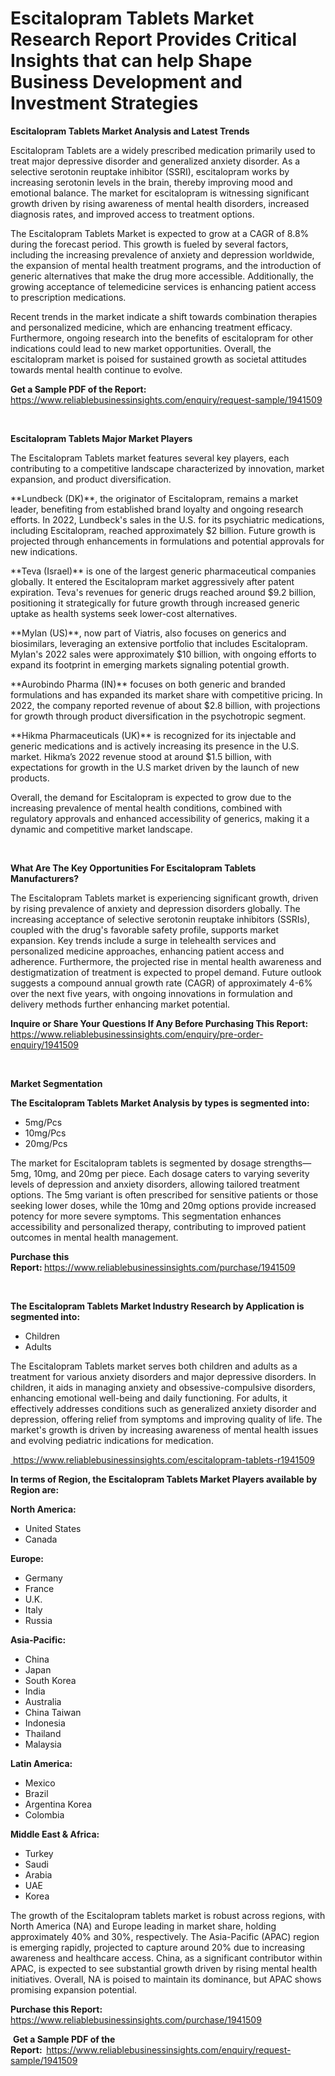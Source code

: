 <p><h1>Escitalopram Tablets Market Research Report Provides Critical Insights that can help Shape Business Development and Investment Strategies</h1></p><p><strong>Escitalopram Tablets Market Analysis and Latest Trends</strong></p>
<p><p>Escitalopram Tablets are a widely prescribed medication primarily used to treat major depressive disorder and generalized anxiety disorder. As a selective serotonin reuptake inhibitor (SSRI), escitalopram works by increasing serotonin levels in the brain, thereby improving mood and emotional balance. The market for escitalopram is witnessing significant growth driven by rising awareness of mental health disorders, increased diagnosis rates, and improved access to treatment options.</p><p>The Escitalopram Tablets Market is expected to grow at a CAGR of 8.8% during the forecast period. This growth is fueled by several factors, including the increasing prevalence of anxiety and depression worldwide, the expansion of mental health treatment programs, and the introduction of generic alternatives that make the drug more accessible. Additionally, the growing acceptance of telemedicine services is enhancing patient access to prescription medications.</p><p>Recent trends in the market indicate a shift towards combination therapies and personalized medicine, which are enhancing treatment efficacy. Furthermore, ongoing research into the benefits of escitalopram for other indications could lead to new market opportunities. Overall, the escitalopram market is poised for sustained growth as societal attitudes towards mental health continue to evolve.</p></p>
<p><strong>Get a Sample PDF of the Report:&nbsp;</strong> <a href="https://www.reliablebusinessinsights.com/enquiry/request-sample/1941509?utm_campaign=3500&utm_medium=2&utm_source=Github&utm_content=ia&utm_term=19042025&utm_id=escitalopram-tablets">https://www.reliablebusinessinsights.com/enquiry/request-sample/1941509</a></p>
<p>&nbsp;</p>
<p><strong>Escitalopram Tablets Major Market Players</strong></p>
<p><p>The Escitalopram Tablets market features several key players, each contributing to a competitive landscape characterized by innovation, market expansion, and product diversification. </p><p>**Lundbeck (DK)**, the originator of Escitalopram, remains a market leader, benefiting from established brand loyalty and ongoing research efforts. In 2022, Lundbeck's sales in the U.S. for its psychiatric medications, including Escitalopram, reached approximately $2 billion. Future growth is projected through enhancements in formulations and potential approvals for new indications.</p><p>**Teva (Israel)** is one of the largest generic pharmaceutical companies globally. It entered the Escitalopram market aggressively after patent expiration. Teva's revenues for generic drugs reached around $9.2 billion, positioning it strategically for future growth through increased generic uptake as health systems seek lower-cost alternatives.</p><p>**Mylan (US)**, now part of Viatris, also focuses on generics and biosimilars, leveraging an extensive portfolio that includes Escitalopram. Mylan's 2022 sales were approximately $10 billion, with ongoing efforts to expand its footprint in emerging markets signaling potential growth.</p><p>**Aurobindo Pharma (IN)** focuses on both generic and branded formulations and has expanded its market share with competitive pricing. In 2022, the company reported revenue of about $2.8 billion, with projections for growth through product diversification in the psychotropic segment.</p><p>**Hikma Pharmaceuticals (UK)** is recognized for its injectable and generic medications and is actively increasing its presence in the U.S. market. Hikma’s 2022 revenue stood at around $1.5 billion, with expectations for growth in the U.S market driven by the launch of new products.</p><p>Overall, the demand for Escitalopram is expected to grow due to the increasing prevalence of mental health conditions, combined with regulatory approvals and enhanced accessibility of generics, making it a dynamic and competitive market landscape.</p></p>
<p>&nbsp;</p>
<p><strong>What Are The Key Opportunities For Escitalopram Tablets Manufacturers?</strong></p>
<p><p>The Escitalopram Tablets market is experiencing significant growth, driven by rising prevalence of anxiety and depression disorders globally. The increasing acceptance of selective serotonin reuptake inhibitors (SSRIs), coupled with the drug's favorable safety profile, supports market expansion. Key trends include a surge in telehealth services and personalized medicine approaches, enhancing patient access and adherence. Furthermore, the projected rise in mental health awareness and destigmatization of treatment is expected to propel demand. Future outlook suggests a compound annual growth rate (CAGR) of approximately 4-6% over the next five years, with ongoing innovations in formulation and delivery methods further enhancing market potential.</p></p>
<p><strong>Inquire or Share Your Questions If Any Before Purchasing This Report:</strong> <a href="https://www.reliablebusinessinsights.com/enquiry/pre-order-enquiry/1941509?utm_campaign=3500&utm_medium=2&utm_source=Github&utm_content=ia&utm_term=19042025&utm_id=escitalopram-tablets">https://www.reliablebusinessinsights.com/enquiry/pre-order-enquiry/1941509</a></p>
<p>&nbsp;</p>
<p><strong>Market Segmentation</strong></p>
<p><strong>The Escitalopram Tablets Market Analysis by types is segmented into:</strong></p>
<p><ul><li>5mg/Pcs</li><li>10mg/Pcs</li><li>20mg/Pcs</li></ul></p>
<p><p>The market for Escitalopram tablets is segmented by dosage strengths—5mg, 10mg, and 20mg per piece. Each dosage caters to varying severity levels of depression and anxiety disorders, allowing tailored treatment options. The 5mg variant is often prescribed for sensitive patients or those seeking lower doses, while the 10mg and 20mg options provide increased potency for more severe symptoms. This segmentation enhances accessibility and personalized therapy, contributing to improved patient outcomes in mental health management.</p></p>
<p><strong>Purchase this Report:&nbsp;</strong><a href="https://www.reliablebusinessinsights.com/purchase/1941509?utm_campaign=3500&utm_medium=2&utm_source=Github&utm_content=ia&utm_term=19042025&utm_id=escitalopram-tablets">https://www.reliablebusinessinsights.com/purchase/1941509</a></p>
<p>&nbsp;</p>
<p><strong>The Escitalopram Tablets Market Industry Research by Application is segmented into:</strong></p>
<p><ul><li>Children</li><li>Adults</li></ul></p>
<p><p>The Escitalopram Tablets market serves both children and adults as a treatment for various anxiety disorders and major depressive disorders. In children, it aids in managing anxiety and obsessive-compulsive disorders, enhancing emotional well-being and daily functioning. For adults, it effectively addresses conditions such as generalized anxiety disorder and depression, offering relief from symptoms and improving quality of life. The market's growth is driven by increasing awareness of mental health issues and evolving pediatric indications for medication.</p></p>
<p><a href="https://www.reliablebusinessinsights.com/escitalopram-tablets-r1941509?utm_campaign=3500&utm_medium=2&utm_source=Github&utm_content=ia&utm_term=19042025&utm_id=escitalopram-tablets">&nbsp;https://www.reliablebusinessinsights.com/escitalopram-tablets-r1941509</a></p>
<p><strong>In terms of Region, the Escitalopram Tablets Market Players available by Region are:</strong></p>
<p>
    <p> <strong> North America: </strong>
        <ul>
            <li>United States</li>
            <li>Canada</li>
        </ul>
        </p> 
    <p> <strong> Europe: </strong>
        <ul>
            <li>Germany</li>
            <li>France</li>
            <li>U.K.</li>
            <li>Italy</li>
            <li>Russia</li>
        </ul>
        </p> 
    <p> <strong> Asia-Pacific: </strong>
        <ul>
            <li>China</li>
            <li>Japan</li>
            <li>South Korea</li>
            <li>India</li>
            <li>Australia</li>
            <li>China Taiwan</li>
            <li>Indonesia</li>
            <li>Thailand</li>
            <li>Malaysia</li>
        </ul>
        </p> 
    <p> <strong> Latin America: </strong>
        <ul>
            <li>Mexico</li>
            <li>Brazil</li>
            <li>Argentina Korea</li>
            <li>Colombia</li>
        </ul>
        </p> 
    <p> <strong> Middle East & Africa: </strong>
        <ul>
            <li>Turkey</li>
            <li>Saudi</li>
            <li>Arabia</li>
            <li>UAE</li>
            <li>Korea</li>
        </ul>
    </p>
    </p>
<p><p>The growth of the Escitalopram tablets market is robust across regions, with North America (NA) and Europe leading in market share, holding approximately 40% and 30%, respectively. The Asia-Pacific (APAC) region is emerging rapidly, projected to capture around 20% due to increasing awareness and healthcare access. China, as a significant contributor within APAC, is expected to see substantial growth driven by rising mental health initiatives. Overall, NA is poised to maintain its dominance, but APAC shows promising expansion potential.</p></p>
<p><strong>Purchase this Report: </strong><a href="https://www.reliablebusinessinsights.com/purchase/1941509?utm_campaign=3500&utm_medium=2&utm_source=Github&utm_content=ia&utm_term=19042025&utm_id=escitalopram-tablets">https://www.reliablebusinessinsights.com/purchase/1941509</a></p>
<p>&nbsp;<strong>Get a Sample PDF of the Report:&nbsp;&nbsp;</strong><a href="https://www.reliablebusinessinsights.com/enquiry/request-sample/1941509?utm_campaign=3500&utm_medium=2&utm_source=Github&utm_content=ia&utm_term=19042025&utm_id=escitalopram-tablets">https://www.reliablebusinessinsights.com/enquiry/request-sample/1941509</a></p>
<p><strong></strong></p>
<p><p></p><p></p><p></p></p>
